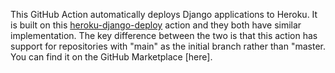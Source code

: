 This GitHub Action automatically deploys Django applications to Heroku. It is built on this [heroku-django-deploy](https://github.com/nyakaz73/heroku-django-deploy) action and they both have similar implementation. The key difference between the two is that this action has support for repositories with "main" as the initial branch rather than "master. You can find it on the GitHub Marketplace [here].

